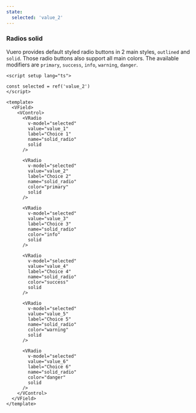 ```yaml
---
state:
  selected: 'value_2'
---
```


### Radios solid

Vuero provides default styled radio buttons in 2 main styles,
`outlined` and `solid`. Those radio buttons also support all main colors.
The available modifiers are `primary`, `success`, `info`,
`warning`, `danger`.

<!--code-->

```vue
<script setup lang="ts">

const selected = ref('value_2')
</script>

<template>
  <VField>
    <VControl>
      <VRadio
        v-model="selected"
        value="value_1"
        label="Choice 1"
        name="solid_radio"
        solid
      />

      <VRadio
        v-model="selected"
        value="value_2"
        label="Choice 2"
        name="solid_radio"
        color="primary"
        solid
      />

      <VRadio
        v-model="selected"
        value="value_3"
        label="Choice 3"
        name="solid_radio"
        color="info"
        solid
      />

      <VRadio
        v-model="selected"
        value="value_4"
        label="Choice 4"
        name="solid_radio"
        color="success"
        solid
      />

      <VRadio
        v-model="selected"
        value="value_5"
        label="Choice 5"
        name="solid_radio"
        color="warning"
        solid
      />

      <VRadio
        v-model="selected"
        value="value_6"
        label="Choice 6"
        name="solid_radio"
        color="danger"
        solid
      />
    </VControl>
  </VField>
</template>
```

<!--/code-->

<!--example-->

<VField>
  <VControl>
    <VRadio
      v-model="frontmatter.state.selected"
      value="value_1"
      label="Choice 1"
      name="solid_radio"
      solid
    />
    <VRadio
      v-model="frontmatter.state.selected"
      value="value_2"
      label="Choice 2"
      name="solid_radio"
      color="primary"
      solid
    />
    <VRadio
      v-model="frontmatter.state.selected"
      value="value_3"
      label="Choice 3"
      name="solid_radio"
      color="info"
      solid
    />
    <VRadio
      v-model="frontmatter.state.selected"
      value="value_4"
      label="Choice 4"
      name="solid_radio"
      color="success"
      solid
    />
    <VRadio
      v-model="frontmatter.state.selected"
      value="value_5"
      label="Choice 5"
      name="solid_radio"
      color="warning"
      solid
    />
    <VRadio
      v-model="frontmatter.state.selected"
      value="value_6"
      label="Choice 6"
      name="solid_radio"
      color="danger"
      solid
    />
  </VControl>
</VField>

<!--/example-->
